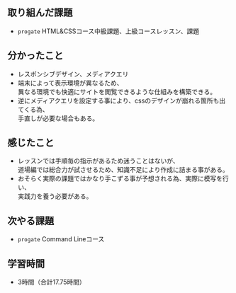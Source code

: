 ## 取り組んだ課題
- `progate` HTML&CSSコース中級課題、上級コースレッスン、課題
## 分かったこと
- レスポンシブデザイン、メディアクエリ
- 端末によって表示環境が異なるため、  
  異なる環境でも快適にサイトを閲覧できるような仕組みを構築できる。
- 逆にメディアクエリを設定する事により、cssのデザインが崩れる箇所も出てくる為、  
  手直しが必要な場合もある。
## 感じたこと
- レッスンでは手順毎の指示があるため迷うことはないが、  
  道場編では総合力が試させるため、知識不足により作成に詰まる事がある。
- おそらく実際の課題ではかなり手こずる事が予想される為、実際に模写を行い、  
  実践力を養う必要がある。
## 次やる課題
- `progate` Command Lineコース
## 学習時間
- 3時間（合計17.75時間）